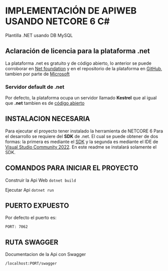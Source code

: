 # IMPLEMENTACIÓN DE APIWEB USANDO NETCORE 6 C#

Plantilla .NET usando DB MySQL


## Aclaración de licencia para la plataforma .net <a name="License"></a>
La plataforma .net es gratuito y de código abierto, lo anterior se puede corroborar en [Net foundation](https://dotnetfoundation.org/) y en el repositorio de la plataforma en [GitHub](https://github.com/dotnet), tambien por parte de [Microsoft](https://dotnet.microsoft.com/en-us/platform/free)
### Servidor default de .net <a name="ServerDefault"></a>
Por defecto, la plataforma ocupa un servidor llamado **Kestrel** que al igual que **.net** tambien es de [código abierto](https://github.com/dotnet/aspnetcore/tree/main/src/Servers/Kestrel)
## INSTALACION NECESARIA
Para ejecutar el proyecto tener instalado la herramienta de NETCORE 6
Para el desarrollo se requiere del **SDK** de .net. El cual se puede obtener de dos formas: la primera es mediante el  [SDK](https://dotnet.microsoft.com/en-us/download/dotnet/6.0) y la segunda es mediante el IDE de [Visual Studio Community 2022](https://visualstudio.microsoft.com/es/vs/). En este readme se instalará solamente el SDK.


## COMANDOS PARA INICIAR EL PROYECTO
Construir la Api Web
`dotnet build`

Ejecutar Api
`dotnet run`

## PUERTO EXPUESTO
Por defecto el puerto es:

`PORT: 7062`

## RUTA SWAGGER
Documentacion de la Api con Swagger

`/localhost:PORT/swagger`

